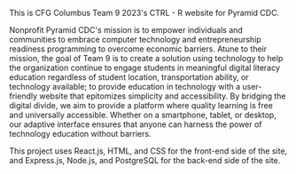 This is CFG Columbus Team 9 2023's CTRL - R website for Pyramid CDC.

Nonprofit Pyramid CDC's mission is to empower individuals and communities to embrace computer technology and entrepreneurship readiness programming to overcome economic barriers.  Atune to their mission, the goal of Team 9 is to create a solution using technology to help the organization continue to engage students in meaningful digital literacy education regardless of student location, transportation ability, or technology available; to provide education in technology with a user-friendly website that epitomizes simplicity and accessibility. By bridging the digital divide, we aim to provide a platform where quality learning is free and universally accessible. Whether on a smartphone, tablet, or desktop, our adaptive interface ensures that anyone can harness the power of technology education without barriers.

This project uses React.js, HTML, and CSS for the front-end side of the site, and Express.js, Node.js, and PostgreSQL for the back-end side of the site.
